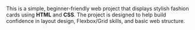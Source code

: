 This is a simple, beginner-friendly web project that displays stylish fashion cards using **HTML** and **CSS**. The project is designed to help build confidence in layout design, Flexbox/Grid skills, and basic web structure.
